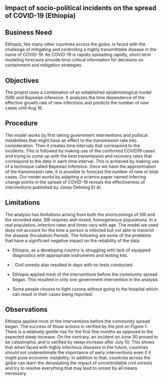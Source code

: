 ## Impact of socio-political incidents on the spread of COVID-19 (Ethiopia)

## Business Need
Ethiopia, like many other countries across the globe, is faced with the challenge of mitigating
and controlling a highly transmittable disease in the name of COVID-19. As COVID-19 is rapidly
spreading rapidly, short-term modeling forecasts provide time-critical information for decisions
on containment and mitigation strategies.

## Objectives
The project uses a combination of an established epidemiological model (SIR) and Bayesian inference. It analyzes the time dependence of the effective growth rate of new infections and predicts the number of new cases until Aug 16.

## Procedure
The model works by first taking government interventions and political instabilities that might
have an effect to the transmission rate into consideration. Then it creates time intervals that
correspond to the incidents. This is followed by making use of the confirmed COVID19 cases
and trying to come up with the best transmission and recovery rates that correspond to the
data in each time interval. This is achieved by making use of a technique called Bayesian
Inference. Once we have the approximation of the transmission rate, it is possible to forecast
the number of new or total cases. Our model works by adapting a science paper
named Inferring change points in the spread of COVID-19 reveals the effectiveness of
interventions published by Jonas Dehning Et Al.

## Limitations

The analysis has limitations arising from both the shortcomings of SIR and the recorded data.
SIR requires well mixed, homogeneous populations. In a real population, infection rates and
times vary with age. The model we used does not account for the time a person is infected but
not able to transmit the disease (Incubation Period). The following are some of the problems that have a significant
negative impact on the reliability of the data.
- Ethiopia, as a developing country is struggling with lack of equipped diagnostics with
appropriate instruments and testing kits. 
- . Civil unrests also resulted in days with no tests
conducted.
- Ethiopia applied most of the interventions before the community spread began. This resulted in only one government intervention in the analysis

-  Some people choose to fight corona without going to the hospital which can result
in their cases being reported.

## Observations

Ethiopia applied most of the interventions before the community spread began. The success of
those actions is verified by the plot on Figure 1. There is a relatively gentle rise for the first few
months as opposed to the expected steep increase. On the contrary, an incident on June 30
proved to be catastrophic and is verified by steep increase after July 10. This shows that when
faced with highly infectious diseases in the future, countries should not underestimate the
importance of early interventions even if it might pose economic instability. In addition
to that, countries across the globe can learn the devastating the impact of uncontrollable civil
unrests and try to resolve everything that may lead to unrest by all means necessary.

